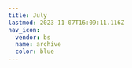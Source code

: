 ```yaml
---
title: July
lastmod: 2023-11-07T16:09:11.116Z
nav_icon:
  vendor: bs
  name: archive
  color: blue
---
```

